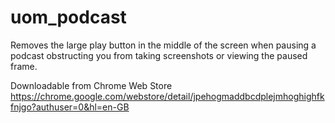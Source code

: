 # uom_podcast
 Removes the large play button in the middle of the screen when pausing a podcast obstructing you from taking screenshots or viewing the paused frame.


Downloadable from Chrome Web Store
https://chrome.google.com/webstore/detail/jpehogmaddbcdplejmhoghighfkfnjgo?authuser=0&hl=en-GB
